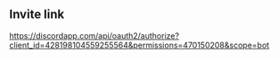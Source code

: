 ## Invite link
https://discordapp.com/api/oauth2/authorize?client_id=428198104559255564&permissions=470150208&scope=bot
